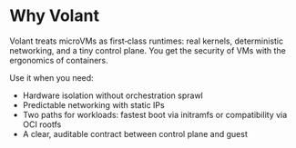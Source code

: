 # Why Volant

Volant treats microVMs as first‑class runtimes: real kernels, deterministic networking, and a tiny control plane. You get the security of VMs with the ergonomics of containers.

Use it when you need:
- Hardware isolation without orchestration sprawl
- Predictable networking with static IPs
- Two paths for workloads: fastest boot via initramfs or compatibility via OCI rootfs
- A clear, auditable contract between control plane and guest
